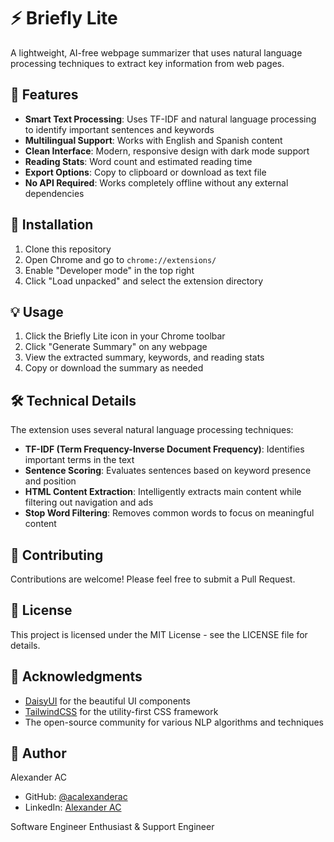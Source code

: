 # ⚡ Briefly Lite

A lightweight, AI-free webpage summarizer that uses natural language processing techniques to extract key information from web pages.

## 🌟 Features

- **Smart Text Processing**: Uses TF-IDF and natural language processing to identify important sentences and keywords
- **Multilingual Support**: Works with English and Spanish content
- **Clean Interface**: Modern, responsive design with dark mode support
- **Reading Stats**: Word count and estimated reading time
- **Export Options**: Copy to clipboard or download as text file
- **No API Required**: Works completely offline without any external dependencies

## 🚀 Installation

1. Clone this repository
2. Open Chrome and go to `chrome://extensions/`
3. Enable "Developer mode" in the top right
4. Click "Load unpacked" and select the extension directory

## 💡 Usage

1. Click the Briefly Lite icon in your Chrome toolbar
2. Click "Generate Summary" on any webpage
3. View the extracted summary, keywords, and reading stats
4. Copy or download the summary as needed

## 🛠️ Technical Details

The extension uses several natural language processing techniques:

- **TF-IDF (Term Frequency-Inverse Document Frequency)**: Identifies important terms in the text
- **Sentence Scoring**: Evaluates sentences based on keyword presence and position
- **HTML Content Extraction**: Intelligently extracts main content while filtering out navigation and ads
- **Stop Word Filtering**: Removes common words to focus on meaningful content

## 🤝 Contributing

Contributions are welcome! Please feel free to submit a Pull Request.

## 📝 License

This project is licensed under the MIT License - see the LICENSE file for details.

## 🙏 Acknowledgments

- [DaisyUI](https://daisyui.com/) for the beautiful UI components
- [TailwindCSS](https://tailwindcss.com/) for the utility-first CSS framework
- The open-source community for various NLP algorithms and techniques

## 👤 Author

Alexander AC
- GitHub: [@acalexanderac](https://github.com/acalexanderac)
- LinkedIn: [Alexander AC](https://linkedin.com/in/acalexanderac)


Software Engineer Enthusiast & Support Engineer 